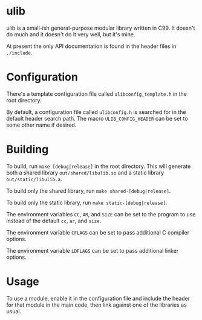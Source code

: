 ulib
======
ulib is a small-ish general-purpose modular library written in C99. It doesn't
do much and it doesn't do it very well, but it's mine.

At present the only API documentation is found in the header files in `./include`.


Configuration
======
There's a template configuration file called `ulibconfig_template.h` in the
root directory.

By default, a configuration file called `ulibconfig.h` is searched for in the
default header search path. The macro `ULIB_CONFIG_HEADER` can be set to some
other name if desired.


Building
======
To build, run `make [debug|release]` in the root directory. This will generate
both a shared library `out/shared/libulib.so` and a static library `out/static/libulib.a`.

To build only the shared library, run `make shared-[debug|release]`.

To build only the static library, run `make static-[debug|release]`.

The environment variables `CC`, `AR`, and `SIZE` can be set to the program
to use instead of the default `cc`, `ar`, and `size`.

The environment variable `CFLAGS` can be set to pass additional C compiler options.

The environment variable `LDFLAGS` can be set to pass additional linker options.


Usage
======
To use a module, enable it in the configuration file and include the header for
that module in the main code, then link against one of the libraries as usual.
